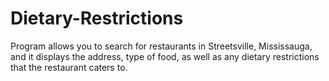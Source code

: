 # Dietary-Restrictions
Program allows you to search for restaurants in Streetsville, Mississauga, and it displays the address, type of food, as well as any dietary restrictions that the restaurant caters to.
